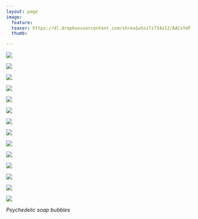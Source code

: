 ```yaml
---
layout: page
image:
  feature:
  teaser: https://dl.dropboxusercontent.com/sh/ea1wtnz7z734o12/AACxYdF-K_nsE4sJlrnm6FIia/abstraktit-muut/1/DS47642_-245px.jpg
  thumb:

---
```


[![](https://dl.dropboxusercontent.com/sh/ea1wtnz7z734o12/AAC1XRYwfOgfuQDFWcXg62gga/abstraktit-muut/1/DS47455_2-800px.jpg)](https://dl.dropboxusercontent.com/sh/ea1wtnz7z734o12/AABxUzm8Su39faw8zwwfMsROa/abstraktit-muut/1/DS47455_2.jpg)

[![](https://dl.dropboxusercontent.com/sh/ea1wtnz7z734o12/AACyRrvoz4DxeZ6bK8LvH2Ewa/abstraktit-muut/1/DS47456_1-800px.jpg)](https://dl.dropboxusercontent.com/sh/ea1wtnz7z734o12/AACYd4rtz7wSJXhDeRuMt3KUa/abstraktit-muut/1/DS47456_1.jpg)

[![](https://dl.dropboxusercontent.com/sh/ea1wtnz7z734o12/AABOW4-mBSYudTndnrXbsrjTa/abstraktit-muut/1/DS47443-800px.jpg)](https://dl.dropboxusercontent.com/sh/ea1wtnz7z734o12/AADTKX2l5sCLb1oVoOsqg7rEa/abstraktit-muut/1/DS47443.jpg)

[![](https://dl.dropboxusercontent.com/sh/ea1wtnz7z734o12/AADzu4ANaFI4b8N2IcIFHjTga/abstraktit-muut/1/DS47445-800px.jpg)](https://dl.dropboxusercontent.com/sh/ea1wtnz7z734o12/AAD_z8A5PAEgWamm5Cv1Cw_6a/abstraktit-muut/1/DS47445.jpg)

[![](https://dl.dropboxusercontent.com/sh/ea1wtnz7z734o12/AADOmmo6SmMcKsVMEqH-i0Taa/abstraktit-muut/1/DS47455_1-800px.jpg)](https://dl.dropboxusercontent.com/sh/ea1wtnz7z734o12/AABRhAHmPUPRzT3O7yDZbgxQa/abstraktit-muut/1/DS47455_1.jpg)

[![](https://dl.dropboxusercontent.com/sh/ea1wtnz7z734o12/AABNWLLvVSRwsGuHq_4Q-2koa/abstraktit-muut/1/DS47546_1-800px.jpg)](https://dl.dropboxusercontent.com/sh/ea1wtnz7z734o12/AABslWRIgUaT209AmKOMUXLsa/abstraktit-muut/1/DS47546_1.jpg)

[![](https://dl.dropboxusercontent.com/sh/ea1wtnz7z734o12/AABL2QGNSK5TqyAfFym1aYJva/abstraktit-muut/1/DS47546_3-800px.jpg)](https://dl.dropboxusercontent.com/sh/ea1wtnz7z734o12/AAAS9VhvEPzP9xRD6_UlrajQa/abstraktit-muut/1/DS47546_3.jpg)

[![](https://dl.dropboxusercontent.com/sh/ea1wtnz7z734o12/AABho6DI9jQ6ydWa5DMuusema/abstraktit-muut/1/DS47647_2-800px.jpg)](https://dl.dropboxusercontent.com/sh/ea1wtnz7z734o12/AADLKGfPPPQ_zf2mTOr3DDnLa/abstraktit-muut/1/DS47647_2.jpg)

[![](https://dl.dropboxusercontent.com/sh/ea1wtnz7z734o12/AAAKbJ2lLw2arniYWsTBV-uTa/abstraktit-muut/1/DS47647_5-800px.jpg)](https://dl.dropboxusercontent.com/sh/ea1wtnz7z734o12/AAD-rRlPBSiv2rGKWD7ppsl5a/abstraktit-muut/1/DS47647_5.jpg)

[![](https://dl.dropboxusercontent.com/sh/ea1wtnz7z734o12/AAC7fzQJj64BQO9USeXUPUx_a/abstraktit-muut/1/DS47642_-800px.jpg)](https://dl.dropboxusercontent.com/sh/ea1wtnz7z734o12/AAC0ePveKfIZGRYUa7NhzhhJa/abstraktit-muut/1/DS47642_.jpg)

[![](https://dl.dropboxusercontent.com/sh/ea1wtnz7z734o12/AAA4YdNrjMHDZ1ciDKZdTCCda/abstraktit-muut/1/DS47642-800px.jpg)](https://dl.dropboxusercontent.com/sh/ea1wtnz7z734o12/AABfgL6-kCwQA2SCaa0QTZyka/abstraktit-muut/1/DS47642.jpg)

[![](https://dl.dropboxusercontent.com/sh/ea1wtnz7z734o12/AADBYxRVmCCULXNjTFzpiOJUa/abstraktit-muut/1/DS47642_1-800px.jpg)](https://dl.dropboxusercontent.com/sh/ea1wtnz7z734o12/AACQ3DXEjVWeA54KjMg8V49na/abstraktit-muut/1/DS47642_1.jpg)

[![](https://dl.dropboxusercontent.com/sh/ea1wtnz7z734o12/AAB75HtWYwid9uF1OC189gOJa/abstraktit-muut/1/DS47646_-800px.jpg)](https://dl.dropboxusercontent.com/sh/ea1wtnz7z734o12/AAB5hVJnnWuSFkCe0KudGWqKa/abstraktit-muut/1/DS47646_.jpg)

[![](https://dl.dropboxusercontent.com/sh/ea1wtnz7z734o12/AAA5PZNW6vXsdMRoS91z2Y0Fa/abstraktit-muut/1/DS47646_1-800px.jpg)](https://dl.dropboxusercontent.com/sh/ea1wtnz7z734o12/AAAWoKWjS77aUDVKu53JKDLQa/abstraktit-muut/1/DS47646_1.jpg)

*Psychedelic soap bubbles*
